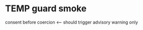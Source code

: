 <!-- status: stub; target: 150+ words -->
# TEMP guard smoke
consent before coercion  <-- should trigger advisory warning only


